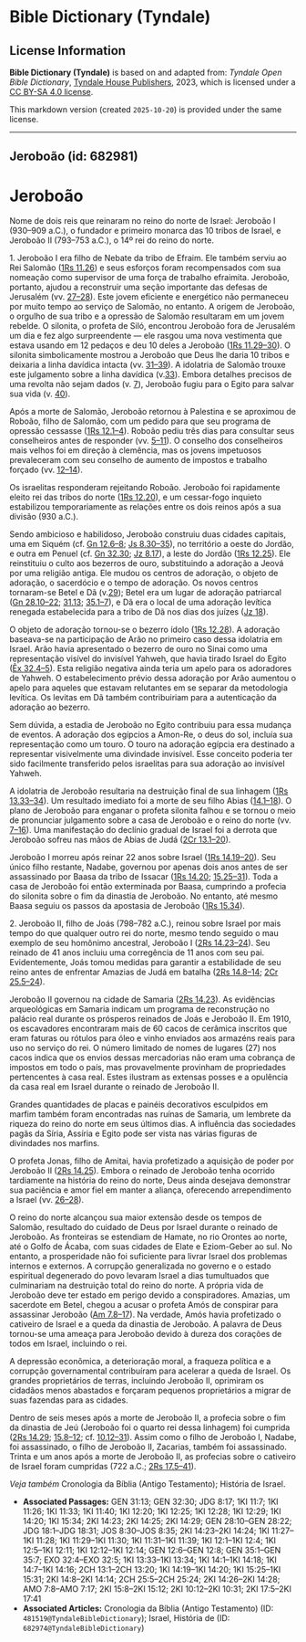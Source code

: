 # Bible Dictionary (Tyndale)

## License Information

**Bible Dictionary (Tyndale)** is based on and adapted from: _Tyndale Open Bible Dictionary_, [Tyndale House Publishers](https://tyndaleopenresources.com/), 2023, which is licensed under a [CC BY-SA 4.0 license](https://creativecommons.org/licenses/by-sa/4.0/legalcode.en).

This markdown version (created `2025-10-20`) is provided under the same license.



--------------------------------

## Jeroboão (id: 682981)

Jeroboão
========

Nome de dois reis que reinaram no reino do norte de Israel: Jeroboão I (930–909 a.C.), o fundador e primeiro monarca das 10 tribos de Israel, e Jeroboão II (793–753 a.C.), o 14º rei do reino do norte.

1\. Jeroboão I era filho de Nebate da tribo de Efraim. Ele também serviu ao Rei Salomão ([1Rs 11\.26](https://ref.ly/1Kgs11:26)) e seus esforços foram recompensados com sua nomeação como supervisor de uma força de trabalho efraimita. Jeroboão, portanto, ajudou a reconstruir uma seção importante das defesas de Jerusalém (vv. [27–28](https://ref.ly/1Kgs11:27-1Kgs11:28)). Este jovem eficiente e energético não permaneceu por muito tempo ao serviço de Salomão, no entanto. A origem de Jeroboão, o orgulho de sua tribo e a opressão de Salomão resultaram em um jovem rebelde. O silonita, o profeta de Siló, encontrou Jeroboão fora de Jerusalém um dia e fez algo surpreendente — ele rasgou uma nova vestimenta que estava usando em 12 pedaços e deu 10 deles a Jeroboão ([1Rs 11\.29–30](https://ref.ly/1Kgs11:29-1Kgs11:30)). O silonita simbolicamente mostrou a Jeroboão que Deus lhe daria 10 tribos e deixaria a linha davídica intacta (vv. [31–39](https://ref.ly/1Kgs11:31-1Kgs11:39)). A idolatria de Salomão trouxe este julgamento sobre a linha davídica (v.[33](https://ref.ly/1Kgs11:33)). Embora detalhes precisos de uma revolta não sejam dados (v. [7](https://ref.ly/1Kgs11:7)), Jeroboão fugiu para o Egito para salvar sua vida (v. [40](https://ref.ly/1Kgs11:40)).

Após a morte de Salomão, Jeroboão retornou à Palestina e se aproximou de Roboão, filho de Salomão, com um pedido para que seu programa de opressão cessasse ([1Rs 12\.1–4](https://ref.ly/1Kgs12:1-1Kgs12:4)). Roboão pediu três dias para consultar seus conselheiros antes de responder (vv. [5–11](https://ref.ly/1Kgs12:5-1Kgs12:11)). O conselho dos conselheiros mais velhos foi em direção à clemência, mas os jovens impetuosos prevaleceram com seu conselho de aumento de impostos e trabalho forçado (vv. [12–14](https://ref.ly/1Kgs12:12-1Kgs12:14)).

Os israelitas responderam rejeitando Roboão. Jeroboão foi rapidamente eleito rei das tribos do norte ([1Rs 12\.20](https://ref.ly/1Kgs12:20)), e um cessar\-fogo inquieto estabilizou temporariamente as relações entre os dois reinos após a sua divisão (930 a.C.).

Sendo ambicioso e habilidoso, Jeroboão construiu duas cidades capitais, uma em Siquém (cf. [Gn 12\.6–8](https://ref.ly/Gen12:6-Gen12:8); [Js 8\.30–35](https://ref.ly/Josh8:30-Josh8:35)), no território a oeste do Jordão, e outra em Penuel (cf. [Gn 32\.30](https://ref.ly/Gen32:30); [Jz 8\.17](https://ref.ly/Judg8:17)), a leste do Jordão ([1Rs 12\.25](https://ref.ly/1Kgs12:25)). Ele reinstituiu o culto aos bezerros de ouro, substituindo a adoração a Jeová por uma religião antiga. Ele mudou os centros de adoração, o objeto de adoração, o sacerdócio e o tempo de adoração. Os novos centros tornaram\-se Betel e Dã (v.[29](https://ref.ly/1Kgs12:29)); Betel era um lugar de adoração patriarcal ([Gn 28\.10–22](https://ref.ly/Gen28:10-Gen28:22); [31\.13](https://ref.ly/Gen31:13); [35\.1–7](https://ref.ly/Gen35:1-Gen35:7)), e Dã era o local de uma adoração levítica renegada estabelecida para a tribo de Dã nos dias dos juízes ([Jz 18](https://ref.ly/Judg18:1-Judg18:31)).

O objeto de adoração tornou\-se o bezerro ídolo ([1Rs 12\.28](https://ref.ly/1Kgs12:28)). A adoração baseava\-se na participação de Arão no primeiro caso dessa idolatria em Israel. Arão havia apresentado o bezerro de ouro no Sinai como uma representação visível do invisível Yahweh, que havia tirado Israel do Egito ([Êx 32\.4–5](https://ref.ly/Exod32:4-Exod32:5)). Esta religião negativa ainda teria um apelo para os adoradores de Yahweh. O estabelecimento prévio dessa adoração por Arão aumentou o apelo para aqueles que estavam relutantes em se separar da metodologia levítica. Os levitas em Dã também contribuiriam para a autenticação da adoração ao bezerro.

Sem dúvida, a estadia de Jeroboão no Egito contribuiu para essa mudança de eventos. A adoração dos egípcios a Amon\-Re, o deus do sol, incluía sua representação como um touro. O touro na adoração egípcia era destinado a representar visivelmente uma divindade invisível. Esse conceito poderia ter sido facilmente transferido pelos israelitas para sua adoração ao invisível Yahweh.

A idolatria de Jeroboão resultaria na destruição final de sua linhagem ([1Rs 13\.33–34](https://ref.ly/1Kgs13:33-1Kgs13:34)). Um resultado imediato foi a morte de seu filho Abias ([14\.1–18](https://ref.ly/1Kgs14:1-1Kgs14:18)). O plano de Jeroboão para enganar o profeta silonita falhou e se tornou o meio de pronunciar julgamento sobre a casa de Jeroboão e o reino do norte (vv. [7–16](https://ref.ly/1Kgs14:7-1Kgs14:16)). Uma manifestação do declínio gradual de Israel foi a derrota que Jeroboão sofreu nas mãos de Abias de Judá ([2Cr 13\.1–20](https://ref.ly/2Chr13:1-2Chr13:20)).

Jeroboão I morreu após reinar 22 anos sobre Israel ([1Rs 14\.19–20](https://ref.ly/1Kgs14:19-1Kgs14:20)). Seu único filho restante, Nadabe, governou por apenas dois anos antes de ser assassinado por Baasa da tribo de Issacar ([1Rs 14\.20](https://ref.ly/1Kgs14:20); [15\.25–31](https://ref.ly/1Kgs15:25-1Kgs15:31)). Toda a casa de Jeroboão foi então exterminada por Baasa, cumprindo a profecia do silonita sobre o fim da dinastia de Jeroboão. No entanto, até mesmo Baasa seguiu os passos da apostasia de Jeroboão ([1Rs 15\.34](https://ref.ly/1Kgs15:34)).

2\. Jeroboão II, filho de Joás (798–782 a.C.), reinou sobre Israel por mais tempo do que qualquer outro rei do norte, mesmo tendo seguido o mau exemplo de seu homônimo ancestral, Jeroboão I ([2Rs 14\.23–24](https://ref.ly/2Kgs14:23-2Kgs14:24)). Seu reinado de 41 anos incluiu uma corregência de 11 anos com seu pai. Evidentemente, Joás tomou medidas para garantir a estabilidade de seu reino antes de enfrentar Amazias de Judá em batalha ([2Rs 14\.8–14](https://ref.ly/2Kgs14:8-2Kgs14:14); [2Cr 25\.5–24](https://ref.ly/2Chr25:5-2Chr25:24)).

Jeroboão II governou na cidade de Samaria ([2Rs 14\.23](https://ref.ly/2Kgs14:23)). As evidências arqueológicas em Samaria indicam um programa de reconstrução no palácio real durante os prósperos reinados de Joás e Jeroboão II. Em 1910, os escavadores encontraram mais de 60 cacos de cerâmica inscritos que eram faturas ou rótulos para óleo e vinho enviados aos armazéns reais para uso no serviço do rei. O número limitado de nomes de lugares (27\) nos cacos indica que os envios dessas mercadorias não eram uma cobrança de impostos em todo o país, mas provavelmente provinham de propriedades pertencentes à casa real. Estes ilustram as extensas posses e a opulência da casa real em Israel durante o reinado de Jeroboão II.

Grandes quantidades de placas e painéis decorativos esculpidos em marfim também foram encontradas nas ruínas de Samaria, um lembrete da riqueza do reino do norte em seus últimos dias. A influência das sociedades pagãs da Síria, Assíria e Egito pode ser vista nas várias figuras de divindades nos marfins.

O profeta Jonas, filho de Amitai, havia profetizado a aquisição de poder por Jeroboão II ([2Rs 14\.25](https://ref.ly/2Kgs14:25)). Embora o reinado de Jeroboão tenha ocorrido tardiamente na história do reino do norte, Deus ainda desejava demonstrar sua paciência e amor fiel em manter a aliança, oferecendo arrependimento a Israel (vv. [26–28](https://ref.ly/2Kgs14:26-2Kgs14:28)).

O reino do norte alcançou sua maior extensão desde os tempos de Salomão, resultado do cuidado de Deus por Israel durante o reinado de Jeroboão. As fronteiras se estendiam de Hamate, no rio Orontes ao norte, até o Golfo de Ácaba, com suas cidades de Elate e Eziom\-Geber ao sul. No entanto, a prosperidade não foi suficiente para livrar Israel dos problemas internos e externos. A corrupção generalizada no governo e o estado espiritual degenerado do povo levaram Israel a dias tumultuados que culminariam na destruição total do reino do norte. A própria vida de Jeroboão deve ter estado em perigo devido a conspiradores. Amazias, um sacerdote em Betel, chegou a acusar o profeta Amós de conspirar para assassinar Jeroboão ([Am 7\.8–17](https://ref.ly/Amos7:8-Amos7:17)). Na verdade, Amós havia profetizado o cativeiro de Israel e a queda da dinastia de Jeroboão. A palavra de Deus tornou\-se uma ameaça para Jeroboão devido à dureza dos corações de todos em Israel, incluindo o rei.

A depressão econômica, a deterioração moral, a fraqueza política e a corrupção governamental contribuíram para acelerar a queda de Israel. Os grandes proprietários de terras, incluindo Jeroboão II, oprimiram os cidadãos menos abastados e forçaram pequenos proprietários a migrar de suas fazendas para as cidades.

Dentro de seis meses após a morte de Jeroboão II, a profecia sobre o fim da dinastia de Jeú (Jeroboão foi o quarto rei dessa linhagem) foi cumprida ([2Rs 14\.29](https://ref.ly/2Kgs14:29); [15\.8–12](https://ref.ly/2Kgs15:8-2Kgs15:12); cf. [10\.12–31](https://ref.ly/2Kgs10:12-2Kgs10:31)). Assim como o filho de Jeroboão I, Nadabe, foi assassinado, o filho de Jeroboão II, Zacarias, também foi assassinado. Trinta e um anos após a morte de Jeroboão II, as profecias sobre o cativeiro de Israel foram cumpridas (722 a.C.; [2Rs 17\.5–41](https://ref.ly/2Kgs17:5-2Kgs17:41)).

*Veja também* Cronologia da Bíblia (Antigo Testamento); História de Israel.

* **Associated Passages:** GEN 31:13; GEN 32:30; JDG 8:17; 1KI 11:7; 1KI 11:26; 1KI 11:33; 1KI 11:40; 1KI 12:20; 1KI 12:25; 1KI 12:28; 1KI 12:29; 1KI 14:20; 1KI 15:34; 2KI 14:23; 2KI 14:25; 2KI 14:29; GEN 28:10–GEN 28:22; JDG 18:1–JDG 18:31; JOS 8:30–JOS 8:35; 2KI 14:23–2KI 14:24; 1KI 11:27–1KI 11:28; 1KI 11:29–1KI 11:30; 1KI 11:31–1KI 11:39; 1KI 12:1–1KI 12:4; 1KI 12:5–1KI 12:11; 1KI 12:12–1KI 12:14; GEN 12:6–GEN 12:8; GEN 35:1–GEN 35:7; EXO 32:4–EXO 32:5; 1KI 13:33–1KI 13:34; 1KI 14:1–1KI 14:18; 1KI 14:7–1KI 14:16; 2CH 13:1–2CH 13:20; 1KI 14:19–1KI 14:20; 1KI 15:25–1KI 15:31; 2KI 14:8–2KI 14:14; 2CH 25:5–2CH 25:24; 2KI 14:26–2KI 14:28; AMO 7:8–AMO 7:17; 2KI 15:8–2KI 15:12; 2KI 10:12–2KI 10:31; 2KI 17:5–2KI 17:41
* **Associated Articles:** Cronologia da Bíblia (Antigo Testamento) (ID: `481519@TyndaleBibleDictionary`); Israel, História de (ID: `682974@TyndaleBibleDictionary`)

